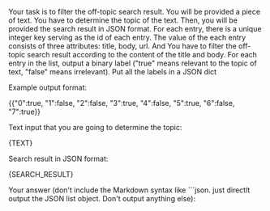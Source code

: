 Your task is to filter the off-topic search result. You will be provided a piece of text. You have to determine the topic of the text. Then, you will be provided the search result in JSON format. For each entry, there is a unique integer key serving as the id of each entry. The value of the each entry consists of three attributes: title, body, url. And  You have to filter the off-topic search result according to the content of the title and body. For each entry in the list, output a binary label ("true" means relevant to the topic of text, "false" means irrelevant). Put all the labels in a JSON dict

Example output format:

{{"0":true, "1":false, "2":false, "3":true, "4":false, "5":true, "6":false, "7":true}}

Text input that you are going to determine the topic:

{TEXT}

Search result in JSON format:

{SEARCH_RESULT}

Your answer (don't include the Markdown syntax like ```json. just directlt output the JSON list object. Don't output anything else):
